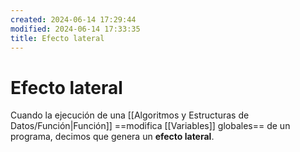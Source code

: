 ```yaml
---
created: 2024-06-14 17:29:44
modified: 2024-06-14 17:33:35
title: Efecto lateral
---
```


# Efecto lateral

Cuando la ejecución de una [[Algoritmos y Estructuras de Datos/Función|Función]] ==modifica [[Variables]] globales== de un programa, decimos que genera un **efecto lateral**.
